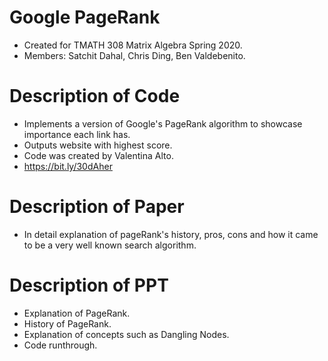 # Google PageRank
- Created for TMATH 308 Matrix Algebra Spring 2020.
- Members: Satchit Dahal, Chris Ding, Ben Valdebenito.

# Description of Code
- Implements a version of Google's PageRank algorithm to showcase importance each link has.
- Outputs website with highest score.
- Code was created by Valentina Alto.
- https://bit.ly/30dAher

# Description of Paper
- In detail explanation of pageRank's history, pros, cons and how it came to be a very well known search algorithm. 

# Description of PPT
- Explanation of PageRank.
- History of PageRank.
- Explanation of concepts such as Dangling Nodes.
- Code runthrough.
